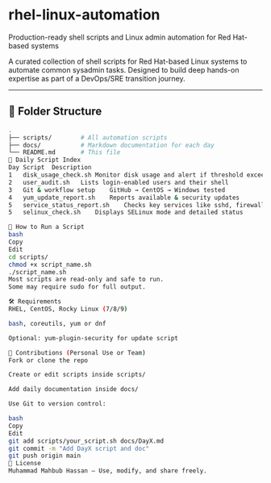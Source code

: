 # rhel-linux-automation
 Production-ready shell scripts and Linux admin automation for Red Hat-based systems

 A curated collection of shell scripts for Red Hat-based Linux systems to automate common sysadmin tasks.
Designed to build deep hands-on expertise as part of a DevOps/SRE transition journey.

---

## 📁 Folder Structure

```bash
.
├── scripts/        # All automation scripts
├── docs/           # Markdown documentation for each day
└── README.md       # This file
📆 Daily Script Index
Day	Script	Description
1	disk_usage_check.sh	Monitor disk usage and alert if threshold exceeded
2	user_audit.sh	Lists login-enabled users and their shell
3	Git & workflow setup	GitHub → CentOS → Windows tested
4	yum_update_report.sh	Reports available & security updates
5	service_status_report.sh	Checks key services like sshd, firewalld
5	selinux_check.sh	Displays SELinux mode and detailed status

🚀 How to Run a Script
bash
Copy
Edit
cd scripts/
chmod +x script_name.sh
./script_name.sh
Most scripts are read-only and safe to run.
Some may require sudo for full output.

🛠 Requirements
RHEL, CentOS, Rocky Linux (7/8/9)

bash, coreutils, yum or dnf

Optional: yum-plugin-security for update script

🤝 Contributions (Personal Use or Team)
Fork or clone the repo

Create or edit scripts inside scripts/

Add daily documentation inside docs/

Use Git to version control:

bash
Copy
Edit
git add scripts/your_script.sh docs/DayX.md
git commit -m "Add DayX script and doc"
git push origin main
📌 License
Muhammad Mahbub Hassan – Use, modify, and share freely.
